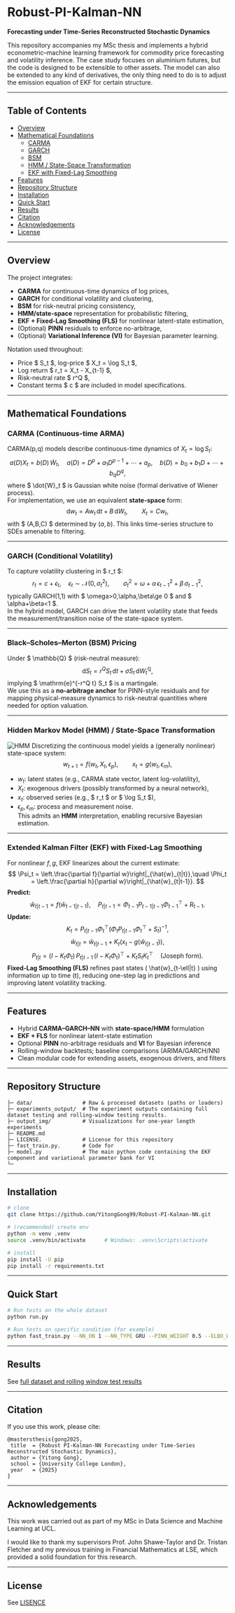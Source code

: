# Robust-PI-Kalman-NN
**Forecasting under Time-Series Reconstructed Stochastic Dynamics**

This repository accompanies my MSc thesis and implements a hybrid econometric–machine learning framework for commodity price forecasting and volatility inference. The case study focuses on aluminium futures, but the code is designed to be extensible to other assets. The model can also be extended to any kind of derivatives, the only thing need to do is to adjust the emission equation of EKF for certain structure.

---

## Table of Contents
- [Overview](#overview)
- [Mathematical Foundations](#mathematical-foundations)
  - [CARMA](#carma-continuous-time-arma)
  - [GARCH](#garch-conditional-volatility)
  - [BSM](#black–scholes–merton-bsm-pricing)
  - [HMM / State-Space Transformation](#hidden-markov-model-hmm--state-space-transformation)
  - [EKF with Fixed-Lag Smoothing](#extended-kalman-filter-ekf-with-fixed-lag-smoothing)
- [Features](#features)
- [Repository Structure](#repository-structure)
- [Installation](#installation)
- [Quick Start](#quick-start)
- [Results](#results)
- [Citation](#citation)
- [Acknowledgements](#acknowledgements)
- [License](#license)

---

## Overview
The project integrates:
- **CARMA** for continuous-time dynamics of log prices,
- **GARCH** for conditional volatility and clustering,
- **BSM** for risk-neutral pricing consistency,
- **HMM/state-space** representation for probabilistic filtering,
- **EKF + Fixed-Lag Smoothing (FLS)** for nonlinear latent-state estimation,
- (Optional) **PINN** residuals to enforce no-arbitrage,
- (Optional) **Variational Inference (VI)** for Bayesian parameter learning.

Notation used throughout:
- Price $ S_t $, log-price $ X_t = \log S_t $,
- Log return $ r_t = X_t - X_{t-1} $,
- Risk-neutral rate $ r^Q $,
- Constant terms $ c $ are included in model specifications.

---

## Mathematical Foundations

### CARMA (Continuous-time ARMA)
CARMA(p,q) models describe continuous-time dynamics of $X_t = \log S_t$:
$$
a(D) X_t = b(D)\, \dot{W}_t,\quad 
a(D)=D^p+a_1 D^{p-1}+\cdots+a_p,\quad 
b(D)=b_0+b_1 D+\cdots+b_q D^q,
$$
where $ \dot{W}_t $ is Gaussian white noise (formal derivative of Wiener process).  
For implementation, we use an equivalent **state-space** form:
$$
\mathrm{d}w_t = A w_t\,\mathrm{d}t + B\,\mathrm{d}W_t,\qquad
X_t = C w_t,
$$
with $ (A,B,C) $ determined by $(a,b)$. This links time-series structure to SDEs amenable to filtering.

---

### GARCH (Conditional Volatility)
To capture volatility clustering in $ r_t $:
$$
r_t = c + \epsilon_t,\quad \epsilon_t\sim\mathcal{N}(0,\sigma_t^2),\qquad
\sigma_t^2 = \omega + \alpha\,\epsilon_{t-1}^2 + \beta\,\sigma_{t-1}^2,
$$
typically GARCH(1,1) with $ \omega>0,\alpha,\beta\ge 0 $ and $ \alpha+\beta<1 $.  
In the hybrid model, GARCH can drive the latent volatility state that feeds the measurement/transition noise of the state-space system.

---

### Black–Scholes–Merton (BSM) Pricing
Under $ \mathbb{Q} $ (risk-neutral measure):
$$
\mathrm{d}S_t = r^Q S_t\,\mathrm{d}t + \sigma S_t\,\mathrm{d}W_t^{\mathbb{Q}},
$$
implying $ \mathrm{e}^{-r^Q t} S_t $ is a martingale.  
We use this as a **no-arbitrage anchor** for PINN-style residuals and for mapping physical-measure dynamics to risk-neutral quantities where needed for option valuation.

---

### Hidden Markov Model (HMM) / State-Space Transformation

![HMM](./HMM.png)
Discretizing the continuous model yields a (generally nonlinear) state-space system:
$$
w_{t+1} = f(w_t, X_t, \epsilon_p),\qquad
x_t = g(w_t, \epsilon_m),
$$
- $w_t$: latent states (e.g., CARMA state vector, latent log-volatility),
- $X_t$: exogenous drivers (possibly transformed by a neural network),
- $x_t$: observed series (e.g., $ r_t $ or $ \log S_t $),
- $\epsilon_p, \epsilon_m$: process and measurement noise.  
This admits an **HMM** interpretation, enabling recursive Bayesian estimation.

---

### Extended Kalman Filter (EKF) with Fixed-Lag Smoothing
For nonlinear $f,g$, EKF linearizes about the current estimate:
$$
\Psi_t = \left.\frac{\partial f}{\partial w}\right|_{\hat{w}_{t|t}},\quad
\Phi_t = \left.\frac{\partial h}{\partial w}\right|_{\hat{w}_{t|t-1}}.
$$
**Predict:**
$$
\hat{w}_{t|t-1} = f(\hat{w}_{t-1|t-1}),\quad
P_{t|t-1}=\Phi_{t-1} P_{t-1|t-1} \Phi_{t-1}^\top + R_{t-1}.
$$
**Update:**
$$
K_t = P_{t|t-1} \Phi_t^\top\big(\Phi_t P_{t|t-1} \Phi_t^\top + S_t\big)^{-1},
$$
$$
\hat{w}_{t|t} = \hat{w}_{t|t-1} + K_t\big(x_t - g(\hat{w}_{t|t-1})\big),
$$
$$
P_{t|t} = (I - K_t \Phi_t)\, P_{t|t-1}\, (I - K_t \Phi_t)^\top + K_t S_t K_t^\top
\quad\text{(Joseph form)}.
$$
**Fixed-Lag Smoothing (FLS)** refines past states \( \hat{w}_{t-\ell|t} \) using information up to time \(t\), reducing one-step lag in predictions and improving latent volatility tracking.

---

## Features
- Hybrid **CARMA–GARCH–NN** with **state-space/HMM** formulation  
- **EKF + FLS** for nonlinear latent-state estimation  
- Optional **PINN** no-arbitrage residuals and **VI** for Bayesian inference  
- Rolling-window backtests; baseline comparisons (ARIMA/GARCH/NN)  
- Clean modular code for extending assets, exogenous drivers, and filters

---

## Repository Structure
```text
├─ data/                # Raw & processed datasets (paths or loaders)
├─ experiments_output/  # The experiment outputs containing full dataset testing and rolling-window testing results.
├─ output_img/          # Visualizations for one-year length experiments
├─ README.md
├─ LICENSE.             # License for this repository
├─ fast_train.py.       # Code for 
├─ model.py             # The main python code containing the EKF component and variational parameter bank for VI
└─

```
---

## Installation
```bash
# clone
git clone https://github.com/YitongGong99/Robust-PI-Kalman-NN.git

# (recommended) create env
python -m venv .venv
source .venv/bin/activate      # Windows: .venv\Scripts\activate

# install
pip install -U pip
pip install -r requirements.txt

```

---
## Quick Start
```bash
# Run tests on the whole dataset
python run.py

# Run tests on specific condition (for example)
python fast_train.py --NN_ON 1 --NN_TYPE GRU --PINN_WEIGHT 0.5 --ELBO_WEIGHT 1 --VI 1 --Year 2017
```

---
## Results
See [full dataset and rolling window test results](./experiment_output/)


---
## Citation
If you use this work, please cite:

 ```
@mastersthesis{gong2025,
  title  = {Robust PI-Kalman-NN Forecasting under Time-Series Reconstructed Stochastic Dynamics},
  author = {Yitong Gong},
  school = {University College London},
  year   = {2025}
}
```

---

## Acknowledgements
This work was carried out as part of my MSc in Data Science and Machine Learning at UCL.  

I would like to thank my supervisors Prof. John Shawe-Taylor and Dr. Tristan Fletcher and my previous training in Financial Mathematics at LSE, which provided a solid foundation for this research.

---
## License
See [LISENCE](./LICENSE)